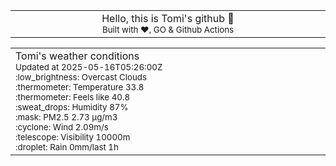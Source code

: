 
<div align="center">
<table>
<tbody>
<td align="center">
<img width="2000" height="0"><br>
Hello, this is Tomi's github 👋<br>
<sup>Built with ❤️, GO & Github Actions</sup><br>
<img width="2000" height="0">
</td>
</tbody>
</table>
</div>
<table>
<tbody>
<td align="left">
<img width="2000" height="0"><br>
Tomi's weather conditions<br>
<sup>Updated at 2025-05-16T05:26:00Z</sup><br>
<sup>:low_brightness: Overcast Clouds</sup><br>
<sup>:thermometer: Temperature 33.8 </sup><br>
<sup>:thermometer: Feels like 40.8</sup><br>
<sup>:sweat_drops: Humidity 87%</sup><br>
<sup>:mask: PM2.5 2.73 μg/m3</sup><br>
<sup>:cyclone: Wind 2.09m/s </sup><br>
<sup>:telescope: Visibility 10000m </sup><br>
<sup>:droplet: Rain 0mm/last 1h </sup><br>
<img width="2000" height="0">
</td>
<td align="left">
<img width="2000" height="0"><br>
<br>
<img width="2000" height="0">
</td>
</tbody>
</table>
</div>
    